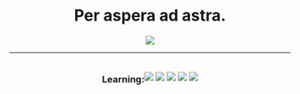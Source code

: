 <h1 align="center">Per aspera ad astra. </h1> 
<p align="center">
<img src="https://thumbs.gfycat.com/AnimatedDeficientAlleycat-size_restricted.gif"/>
</p>

<hr>

<div style= "display: flex; justify-content: center; align-items: center">
  <h3 align="center">Learning:</h3>
  <p align="center">
<img src="https://img.shields.io/badge/HTML5-E34F26?style=for-the-badge&logo=html5&logoColor=white"/>
<img src="https://img.shields.io/badge/CSS3-1572B6?style=for-the-badge&logo=css3&logoColor=white"/>
<img src="https://img.shields.io/badge/JavaScript-F7DF1E?style=for-the-badge&logo=javascript&logoColor=black"/>
<img src="https://img.shields.io/badge/C%2B%2B-00599C?style=for-the-badge&logo=c%2B%2B&logoColor=white"/>
<img src="https://img.shields.io/badge/Python-3776AB?style=for-the-badge&logo=python&logoColor=white"/>
    </p>
</div>
